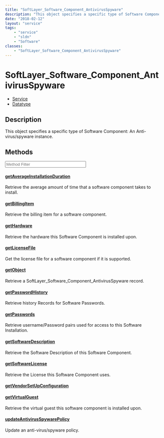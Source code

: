 ```yaml
---
title: "SoftLayer_Software_Component_AntivirusSpyware"
description: "This object specifies a specific type of Software Component:  An Anti-virus/spyware instance."
date: "2018-02-12"
layout: "service"
tags:
    - "service"
    - "sldn"
    - "Software"
classes:
    - "SoftLayer_Software_Component_AntivirusSpyware"
---
```

# SoftLayer_Software_Component_AntivirusSpyware
<div id='service-datatype'>
    <ul id='sldn-reference-tabs'>
    <li id='service'> <a href='/reference/services/SoftLayer_Software_Component_AntivirusSpyware' >Service</a></li>    <li id='datatype'> <a href='/reference/datatypes/SoftLayer_Software_Component_AntivirusSpyware' >Datatype</a></li>
    </ul>
</div>

## Description
This object specifies a specific type of Software Component:  An Anti-virus/spyware instance. 



        
<div id="properties" class="content service-content">

## Methods

<div class="view-filters">
    <div class="clearfix">
        <div class="search-input-box">
            <input placeholder="Method Filter" onkeyup="titleSearch(inputId='edit-combine', divId='method-div', elementClass='method-row')" 
                type="text" id="edit-combine" value="" size="30" maxlength="128" class="form-text">
        </div>
    </div>
</div>

<div id="method-div">

<div class="method-row">

#### [getAverageInstallationDuration](/reference/services/SoftLayer_Software_Component_AntivirusSpyware/getAverageInstallationDuration)
Retrieve the average amount of time that a software component takes to install.
</div>

<div class="method-row">

#### [getBillingItem](/reference/services/SoftLayer_Software_Component_AntivirusSpyware/getBillingItem)
Retrieve the billing item for a software component.
</div>

<div class="method-row">

#### [getHardware](/reference/services/SoftLayer_Software_Component_AntivirusSpyware/getHardware)
Retrieve the hardware this Software Component is installed upon.
</div>

<div class="method-row">

#### [getLicenseFile](/reference/services/SoftLayer_Software_Component_AntivirusSpyware/getLicenseFile)
Get the license file for a software component if it is supported.
</div>

<div class="method-row">

#### [getObject](/reference/services/SoftLayer_Software_Component_AntivirusSpyware/getObject)
Retrieve a SoftLayer_Software_Component_AntivirusSpyware record.
</div>

<div class="method-row">

#### [getPasswordHistory](/reference/services/SoftLayer_Software_Component_AntivirusSpyware/getPasswordHistory)
Retrieve history Records for Software Passwords.
</div>

<div class="method-row">

#### [getPasswords](/reference/services/SoftLayer_Software_Component_AntivirusSpyware/getPasswords)
Retrieve username/Password pairs used for access to this Software Installation.
</div>

<div class="method-row">

#### [getSoftwareDescription](/reference/services/SoftLayer_Software_Component_AntivirusSpyware/getSoftwareDescription)
Retrieve the Software Description of this Software Component.
</div>

<div class="method-row">

#### [getSoftwareLicense](/reference/services/SoftLayer_Software_Component_AntivirusSpyware/getSoftwareLicense)
Retrieve the License this Software Component uses.
</div>

<div class="method-row">

#### [getVendorSetUpConfiguration](/reference/services/SoftLayer_Software_Component_AntivirusSpyware/getVendorSetUpConfiguration)

</div>

<div class="method-row">

#### [getVirtualGuest](/reference/services/SoftLayer_Software_Component_AntivirusSpyware/getVirtualGuest)
Retrieve the virtual guest this software component is installed upon.
</div>

<div class="method-row">

#### [updateAntivirusSpywarePolicy](/reference/services/SoftLayer_Software_Component_AntivirusSpyware/updateAntivirusSpywarePolicy)
Update an anti-virus/spyware policy.
</div>
</div>

</div>

